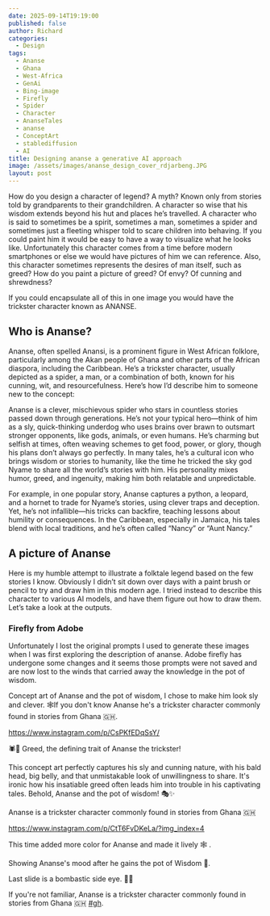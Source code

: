 ```yaml
---
date: 2025-09-14T19:19:00
published: false
author: Richard
categories:
  - Design
tags:
  - Ananse
  - Ghana
  - West-Africa
  - GenAi
  - Bing-image
  - Firefly
  - Spider
  - Character
  - AnanseTales
  - ananse
  - ConceptArt
  - stablediffusion
  - AI
title: Designing ananse a generative AI approach
image: /assets/images/ananse_design_cover_rdjarbeng.JPG
layout: post
---
```

How do you design a character of legend? A myth? Known only from stories told by grandparents to their grandchildren. A character so wise that his wisdom extends beyond his hut and places he’s travelled. A character who is said to sometimes be a spirit, sometimes a man, sometimes a spider and sometimes just a fleeting whisper told to scare children into behaving. If you could paint him it would be easy to have a way to visualize what he looks like. Unfortunately this character comes from a time before modern smartphones or else we would have pictures of him we can reference. Also, this character sometimes represents the desires of man itself, such as greed? How do you paint a picture of greed? Of envy? Of cunning and shrewdness?

If you could encapsulate all of this in one image you would have the trickster character known as ANANSE.

## Who is Ananse?

Ananse, often spelled Anansi, is a prominent figure in West African folklore, particularly among the Akan people of Ghana and other parts of the African diaspora, including the Caribbean. He’s a trickster character, usually depicted as a spider, a man, or a combination of both, known for his cunning, wit, and resourcefulness. Here’s how I’d describe him to someone new to the concept:

Ananse is a clever, mischievous spider who stars in countless stories passed down through generations. He’s not your typical hero—think of him as a sly, quick-thinking underdog who uses brains over brawn to outsmart stronger opponents, like gods, animals, or even humans. He’s charming but selfish at times, often weaving schemes to get food, power, or glory, though his plans don’t always go perfectly. In many tales, he’s a cultural icon who brings wisdom or stories to humanity, like the time he tricked the sky god Nyame to share all the world’s stories with him. His personality mixes humor, greed, and ingenuity, making him both relatable and unpredictable.

For example, in one popular story, Ananse captures a python, a leopard, and a hornet to trade for Nyame’s stories, using clever traps and deception. Yet, he’s not infallible—his tricks can backfire, teaching lessons about humility or consequences. In the Caribbean, especially in Jamaica, his tales blend with local traditions, and he’s often called “Nancy” or “Aunt Nancy.”

## A picture of Ananse

Here is my humble attempt to illustrate a folktale legend based on the few stories I know. Obviously I didn’t sit down over days with a paint brush or pencil to try and draw him in this modern age. I tried instead to describe this character to various AI models, and have them figure out how to draw them. Let’s take a look at the outputs.

### Firefly from Adobe

Unfortunately I lost the original prompts I used to generate these images when I was first exploring the description of ananse. Adobe firefly has undergone some changes and it seems those prompts were not saved and are now lost to the winds that carried away the knowledge in the pot of wisdom.

Concept art of Ananse and the pot of wisdom, I chose to make him look sly and clever. 🕸️If you don't know Ananse he's a trickster character commonly found in stories from Ghana 🇬🇭.

https://www.instagram.com/p/CsPKfEDqSsY/

🕷️🍯 Greed, the defining trait of Ananse the trickster!

This concept art perfectly captures his sly and cunning nature, with his bald head, big belly, and that unmistakable look of unwillingness to share. It's ironic how his insatiable greed often leads him into trouble in his captivating tales. Behold, Ananse and the pot of wisdom! 🎭✨

Ananse is a trickster character commonly found in stories from Ghana 🇬🇭

https://www.instagram.com/p/CtT6FvDKeLa/?img_index=4

This time added more color for Ananse and made it lively 🕸 .

Showing Ananse's mood after he gains the pot of Wisdom 🍯.

Last slide is a bombastic side eye. 👀😏

If you're not familiar, Ananse is a trickster character commonly found in stories from Ghana 🇬🇭 [#gh](https://www.instagram.com/explore/tags/gh/).
